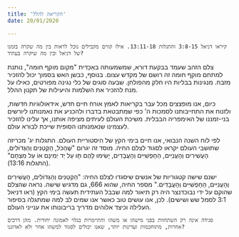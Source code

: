 ```yaml
---
title: 'הקריאה להלל'
date: 20/01/2020

---
```


`קיראו דניאל 3:8-15 והתגלות 13:11-18. אילו קווים מקבילים נוכל לראות בין מה שקרה בזמנו של דניאל ובין מה שיקרה בעתיד?`

צלם הזהב שעמד בבקעת דורא, שמשמעותה באַכַּדִּית "מקום מוקף חומה", נותנת למתחם מוקף חומה זה רושם של מקדש עצום. בנוסף, כבשן האש בסמוך יכול להזכיר מזבח. מנגינות בבליות היו חלק מהפולחן. שבעה סוגים של כלי נגינה מפורטים, כאילו על מנת להזכיר את השלמות והיעילות של תקנון ההלל.

כיום, אנו מופצצים מכל עבר בקריאות לאמץ אורח חיים חדש, אידאולוגיות חדשות, ולזנוח  את התחייבותנו לסמכות ה' כפי שמתבטאת בדברו ולהכניע את נאמנותנו ליורשים בני-זמננו של האימפריה הבבלית. משיכת העולם לעיתים מציפה אותנו, אך עלינו להזכיר לעצמינו שנאמנותנו הסופית שייכת לבורא עולם. 

לפי לוח השנה הנבואי, אנו חיים בימי הקץ של היסטוריית העולם. התגלות יג' מכריזה שתושבי העולם יקראו לסגוד לצלם החיה. מוסד זה יגרום "שֶׁהַכֹּל, הַקְּטַנִּים וְהַגְּדוֹלִים, הָעֲשִׁירִים וְהָעֲנִיִּים, הַחָפְשִׁיִּים וְהָעֲבָדִים, יָשִׂימוּ לָהֶם תָּו עַל יַד יְמִינָם אוֹ עַל מִצְחָם" (התגלות 13:16).

ישנם שישה קטגוריות של אנשים שיסגדו לצלם החיה: "הַקְּטַנִּים וְהַגְּדוֹלִים, הָעֲשִׁירִים וְהָעֲנִיִּים, הַחָפְשִׁיִּים וְהָעֲבָדִים." מספר החיה, שהוא 666, גם מדגיש שישה. נראה שהצלם שהוקם על ידי נבוכדנצר היה רק תיאור למה שבבל העתידית תעשה בימי הקץ (ראו דניאל 3:1 לסמל שש ושישים). לכן, אנו עושים טוב כאשר אנו שמים לב למה שמתגלה בסיפור העלילה וכיצד אלוהים מדריך בריבונותו את ענייני העולם.

`סגידה אינה רק השתחוות בפני מישהו או משהו והתיימרות בגלוי לאמונה יחודית. מהן דרכים אחרות, מתוחכמות ועדינות יותר, שאנו יכולים לסגוד למשהו אחר ולא לאדוננו?`
